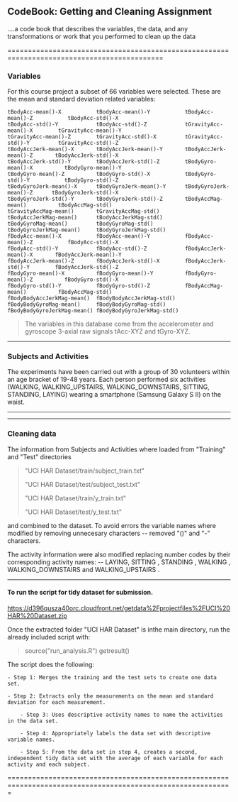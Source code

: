 ## CodeBook: Getting and Cleaning Assignment

....a code book that describes the variables, the data, and any transformations or work that you 
performed to clean up the data

============================================================================================
### Variables
For this course project a subset of 66 variables were selected. These are the mean and standard
deviation related variables:

	tBodyAcc-mean()-X           tBodyAcc-mean()-Y           tBodyAcc-mean()-Z           tBodyAcc-std()-X           
	tBodyAcc-std()-Y            tBodyAcc-std()-Z            tGravityAcc-mean()-X        tGravityAcc-mean()-Y       
	tGravityAcc-mean()-Z        tGravityAcc-std()-X         tGravityAcc-std()-Y         tGravityAcc-std()-Z        
	tBodyAccJerk-mean()-X       tBodyAccJerk-mean()-Y       tBodyAccJerk-mean()-Z       tBodyAccJerk-std()-X       
	tBodyAccJerk-std()-Y        tBodyAccJerk-std()-Z        tBodyGyro-mean()-X          tBodyGyro-mean()-Y         
	tBodyGyro-mean()-Z          tBodyGyro-std()-X           tBodyGyro-std()-Y           tBodyGyro-std()-Z          
	tBodyGyroJerk-mean()-X      tBodyGyroJerk-mean()-Y      tBodyGyroJerk-mean()-Z      tBodyGyroJerk-std()-X      
	tBodyGyroJerk-std()-Y       tBodyGyroJerk-std()-Z       tBodyAccMag-mean()          tBodyAccMag-std()          
	tGravityAccMag-mean()       tGravityAccMag-std()        tBodyAccJerkMag-mean()      tBodyAccJerkMag-std()      
	tBodyGyroMag-mean()         tBodyGyroMag-std()          tBodyGyroJerkMag-mean()     tBodyGyroJerkMag-std()     
	fBodyAcc-mean()-X           fBodyAcc-mean()-Y           fBodyAcc-mean()-Z           fBodyAcc-std()-X           
	fBodyAcc-std()-Y            fBodyAcc-std()-Z            fBodyAccJerk-mean()-X       fBodyAccJerk-mean()-Y      
	fBodyAccJerk-mean()-Z       fBodyAccJerk-std()-X        fBodyAccJerk-std()-Y        fBodyAccJerk-std()-Z       
	fBodyGyro-mean()-X          fBodyGyro-mean()-Y          fBodyGyro-mean()-Z          fBodyGyro-std()-X          
	fBodyGyro-std()-Y           fBodyGyro-std()-Z           fBodyAccMag-mean()          fBodyAccMag-std()          
	fBodyBodyAccJerkMag-mean()  fBodyBodyAccJerkMag-std()   fBodyBodyGyroMag-mean()     fBodyBodyGyroMag-std()     
	fBodyBodyGyroJerkMag-mean() fBodyBodyGyroJerkMag-std() 


>The variables in this database come from the accelerometer and gyroscope 3-axial raw signals tAcc-XYZ 
>and tGyro-XYZ.

------------------------------------------------------------------------------------------------
### Subjects and Activities

The experiments have been carried out with a group of 30 volunteers within an age bracket of 19-48 years.
Each person performed six activities (WALKING, WALKING_UPSTAIRS, WALKING_DOWNSTAIRS, SITTING, STANDING, LAYING)
wearing a smartphone (Samsung Galaxy S II) on the waist.


---------------------------------------------------------------------------------------------------------
---------------------------------------------------------------------------------------------------------
### Cleaning data
The information from Subjects and Activities where loaded from "Training" and "Test" directories

>"UCI HAR Dataset/train/subject_train.txt"
>
>"UCI HAR Dataset/test/subject_test.txt"
>
>"UCI HAR Dataset/train/y_train.txt"
>
>"UCI HAR Dataset/test/y_test.txt"

and combined to the dataset. To avoid errors the variable names where modified by removing unnecesary characters
     	-- removed "()" and "-" characters.

The activity information were also modified replacing number codes by their corresponding activity names: 
     	-- LAYING, SITTING , STANDING , WALKING , WALKING_DOWNSTAIRS  and WALKING_UPSTAIRS .
  
-------------------------------------------------------------------------------------------------------------
 
#### To run the script for tidy dataset for submission.

https://d396qusza40orc.cloudfront.net/getdata%2Fprojectfiles%2FUCI%20HAR%20Dataset.zip

Once the extracted folder "UCI HAR Dataset" is inthe main directory, run the already included script with:

  > source("run_analysis.R")
  > getresult() 

The script does the following:

  	- Step 1: Merges the training and the test sets to create one data set.
   
   	- Step 2: Extracts only the measurements on the mean and standard deviation for each measurement.
    
    	- Step 3: Uses descriptive activity names to name the activities in the data set.
     
     	- Step 4: Appropriately labels the data set with descriptive variable names.
      
      	- Step 5: From the data set in step 4, creates a second, independent tidy data set with the average of each variable for each activity and each subject.

=============================================================================================================
